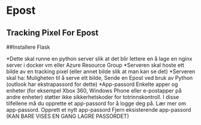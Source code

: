 # Epost

## Tracking Pixel For Epost

##Installere Flask

*Dette skal runne en python server slik at det blir lettere en å lage en nginx server i docker vm eller Azure Resource Group
*Serveren skal hoste ett bilde av en tracking pixel (eller annet bilde slik at man kan se det)
*Serveren skal ha: Muligheten til å serve ett bilde, Sende en Epost ved bruk av Python (outlook har ekstrapassord for dette)
  *App-passord
  Enkelte apper og enheter (for eksempel Xbox 360, Windows Phone eller e-postapper på andre enheter) støtter ikke sikkerhetskoder     for totrinnskontroll. I disse tilfellene må du opprette et app-passord for å logge deg på. Lær mer om app-passord.
  Opprett et nytt app-passord
  Fjern eksisterende app-passord 
  (KAN BARE VISES EN GANG LAGRE PASSORDET)
  


  

